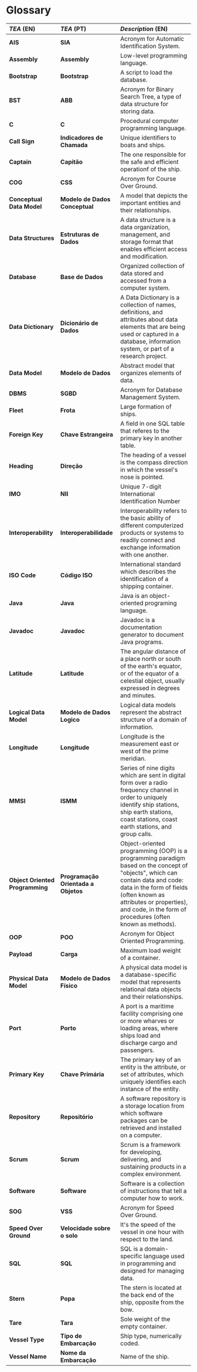 # Glossary

| **_TEA_** (EN)  | **_TEA_** (PT) | **_Description_** (EN)                                           |                                       
|:------------------------|:-----------------|:--------------------------------------------|
| **AIS** | **SIA** | Acronym for Automatic Identification System. |
| **Assembly** | **Assembly** | Low-level programming language.|
| **Bootstrap** | **Bootstrap** | A script to load the database.|
| **BST** | **ABB** | Acronym for Binary Search Tree, a type of data structure for storing data.|
| **C** | **C** | Procedural computer programming language.|
| **Call Sign** | **Indicadores de Chamada** | Unique identifiers to boats and ships.|
| **Captain** | **Capitão** | The one responsible for the safe and efficient operationf of the ship.|
| **COG** | **CSS** | Acronym for Course Over Ground.|
| **Conceptual Data Model** | **Modelo de Dados Conceptual** | A model that depicts the important entities and their relationships.|
| **Data Structures** | **Estruturas de Dados** | A data structure is a data organization, management, and storage format that enables efficient access and modification.|
| **Database** | **Base de Dados** | Organized collection of data stored and accessed from a computer system.|
| **Data Dictionary** | **Dicionário de Dados** | A Data Dictionary is a collection of names, definitions, and attributes about data elements that are being used or captured in a database, information system, or part of a research project.|
| **Data Model** | **Modelo de Dados** | Abstract model that organizes elements of data.|
| **DBMS** | **SGBD** | Acronym for Database Management System. |
| **Fleet** | **Frota** | Large formation of ships.|
| **Foreign Key** | **Chave Estrangeira** | A field in one SQL table that referes to the primary key in another table.|
| **Heading** | **Direção** | The heading of a vessel is the compass direction in which the vessel's nose is pointed.|
| **IMO** | **NII** | Unique 7-digit International Identification Number|
| **Interoperability** | **Interoperabilidade** | Interoperability refers to the basic ability of different computerized products or systems to readily connect and exchange information with one another.|
| **ISO Code** | **Código ISO** | International standard which describes the identification of a shipping container.|
| **Java** | **Java** | Java is an object-oriented programing language.|
| **Javadoc** | **Javadoc** | Javadoc is a documentation generator to document Java programs.|
| **Latitude** | **Latitude** | The angular distance of a place north or south of the earth's equator, or of the equator of a celestial object, usually expressed in degrees and minutes.|
| **Logical Data Model** | **Modelo de Dados Logico** | Logical data models represent the abstract structure of a domain of information.|
| **Longitude** | **Longitude** | Longitude is the measurement east or west of the prime meridian.|
| **MMSI** | **ISMM** | Series of nine digits which are sent in digital form over a radio frequency channel in order to uniquely identify ship stations, ship earth stations, coast stations, coast earth stations, and group calls.|
| **Object Oriented Programming** | **Programação Orientada a Objetos** | Object-oriented programming (OOP) is a programming paradigm based on the concept of "objects", which can contain data and code: data in the form of fields (often known as attributes or properties), and code, in the form of procedures (often known as methods).|
| **OOP** | **POO** | Acronym for Object Oriented Programming.|
| **Payload** | **Carga** | Maximum load weight of a container.|
| **Physical Data Model** | **Modelo de Dados Físico** | A physical data model is a database-specific model that represents relational data objects and their relationships.|
| **Port** | **Porto** | A port is a maritime facility comprising one or more wharves or loading areas, where ships load and discharge cargo and passengers.|
| **Primary Key** | **Chave Primária** | The primary key of an entity is the attribute, or set of attributes, which uniquely identifies each instance of the entity.|
| **Repository** | **Repositório** | A software repository is a storage location from which software packages can be retrieved and installed on a computer.|
| **Scrum** | **Scrum** | Scrum is a framework for developing, delivering, and sustaining products in a complex environment.|
| **Software** | **Software** | Software is a collection of instructions that tell a computer how to work.|
| **SOG** | **VSS** | Acronym for Speed Over Ground.|
| **Speed Over Ground** | **Velocidade sobre o solo** | It's the speed of the vessel in one hour with respect to the land.|
| **SQL** | **SQL** | SQL is a domain-specific language used in programming and designed for managing data.|
| **Stern** | **Popa** | The stern is located at the back end of the ship, opposite from the bow.|
| **Tare** | **Tara** | Sole weight of the empty container.|
| **Vessel Type** | **Tipo de Embarcação** | Ship type, numerically coded.|
| **Vessel Name** | **Nome da Embarcação** | Name of the ship.|
